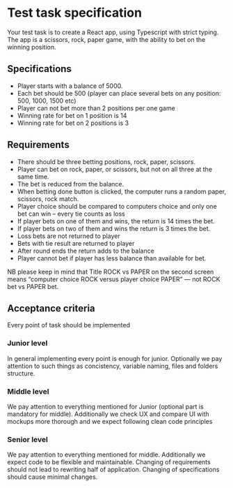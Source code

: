 # Test task specification

Your test task is to create a React app, using Typescript with strict typing.
The app is a scissors, rock, paper game, with the ability to bet on the winning position.

## Specifications

- Player starts with a balance of 5000.
- Each bet should be 500 (player can place several bets on any position: 500, 1000,
1500 etc)
- Player can not bet more than 2 positions per one game
- Winning rate for bet on 1 position is 14
- Winning rate for bet on 2 positions is 3

## Requirements

- There should be three betting positions, rock, paper, scissors.
- Player can bet on rock, paper, or scissors, but not on all three at the same time.
- The bet is reduced from the balance.
- When betting done button is clicked, the computer runs a random paper, scissors,
rock match.
- Player choice should be compared to computers choice and only one bet can win –
every tie counts as loss
- If player bets on one of them and wins, the return is 14 times the bet.
- If player bets on two of them and wins the return is 3 times the bet.
- Loss bets are not returned to player
- Bets with tie result are returned to player
- After round ends the return adds to the balance
- Player cannot bet if player has less balance than available for bet.

NB please keep in mind that Title ROCK vs PAPER on the second screen means “computer choice ROCK versus player choice PAPER” — not ROCK bet vs PAPER bet.

## Acceptance criteria

Every point of task should be implemented

### Junior level

In general implementing every point is enough for junior. Optionally we pay attention to such things as concistency, variable naming, files and folders structure.

### Middle level

We pay attention to everything mentioned for Junior (optional part is mandatory for middle). Additionally we check UX and compare UI with mockups more thorough and we expect following clean code principles

### Senior level

We pay attention to everything mentioned for middle. Additionally we expect code to be flexible and maintainable. Changing of requirements should not lead to rewriting half of application. Changing of specifications should cause minimal changes.
